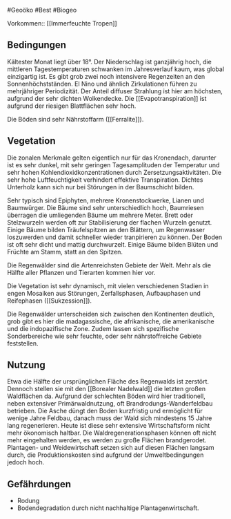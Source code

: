 #Geoöko #Best #Biogeo


Vorkommen:: [[Immerfeuchte Tropen]]

## Bedingungen

Kältester Monat liegt über 18°. Der Niederschlag ist ganzjährig hoch, die mittleren Tagestemperaturen schwanken im Jahresverlauf kaum, was global einzigartig ist. Es gibt grob zwei noch intensivere Regenzeiten an den Sonnenhöchstständen. El Nino und ähnlich Zirkulationen führen zu mehrjähriger Periodizität. Der Anteil diffuser Strahlung ist hier am höchsten, aufgrund der sehr dichten Wolkendecke. Die [[Evapotranspiration]] ist aufgrund der riesigen Blattflächen sehr hoch.

Die Böden sind sehr Nährstoffarm ([[Ferralite]]).

## Vegetation

Die zonalen Merkmale gelten eigentlich nur für das Kronendach, darunter ist es sehr dunkel, mit sehr geringen Tagesamplituden der Temperatur und sehr hohen Kohlendioxidkonzentrationen durch Zersetzungsaktivitäten. Die sehr hohe Luftfeuchtigkeit verhindert effektive Transpiration.
Dichtes Unterholz kann sich nur bei Störungen in der Baumschicht bilden.

Sehr typisch sind Epiphyten, mehrere Kronenstockwerke, Lianen und Baumwürger. Die Bäume sind sehr unterschiedlich hoch, Baumriesen überragen die umliegenden Bäume um mehrere Meter. Brett oder Stelzwurzeln werden oft zur Stabilisierung der flachen Wurzeln genutzt. Einige Bäume bilden Träufelspitzen an den Blättern, um Regenwasser loszuwerden und damit schneller wieder tranpirieren zu können. Der Boden ist oft sehr dicht und mattig durchwurzelt. Einige Bäume bilden Blüten und Früchte am Stamm, statt an den Spitzen.

Die Regenwälder sind die Artenreichsten Gebiete der Welt. Mehr als die Hälfte aller Pflanzen und Tierarten kommen hier vor.

Die Vegetation ist sehr dynamisch, mit vielen verschiedenen Stadien in engen Mosaiken aus Störungen, Zerfallsphasen, Aufbauphasen und Reifephasen ([[Sukzession]]).

Die Regenwälder unterscheiden sich zwischen den Kontinenten deutlich, grob gibt es hier die madagassische, die afrikanische, die amerikanische und die indopazifische Zone. Zudem lassen sich spezifische Sonderbereiche wie sehr feuchte, oder sehr nährstoffreiche Gebiete feststellen.

## Nutzung

Etwa die Hälfte der ursprünglichen Fläche des Regenwalds ist zerstört. Dennoch stellen sie mit den [[Borealer Nadelwald]] die letzten großen Waldflächen da. Aufgrund der schlechten Böden wird hier traditionell, neben extensiver Primärwaldnutzung, oft Brandrodungs-Wanderfeldbau betrieben. Die Asche düngt den Boden kurzfristig und ermöglicht für wenige Jahre Feldbau, danach muss der Wald sich mindestens 15 Jahre lang regenerieren. Heute ist diese sehr extensive Wirtschaftsform nicht mehr ökonomisch haltbar. Die Waldregenerationsphasen können oft nicht mehr eingehalten werden, es werden zu große Flächen brandgerodet. Plantagen- und Weidewirtschaft setzen sich auf diesen Flächen langsam durch, die Produktionskosten sind aufgrund der Umweltbedingungen jedoch hoch.

## Gefährdungen

- Rodung
- Bodendegradation durch nicht nachhaltige Plantagenwirtschaft.